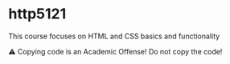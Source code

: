 # http5121
This course focuses on HTML and CSS basics and functionality


:warning: Copying code is an Academic Offense! Do not copy the code!

